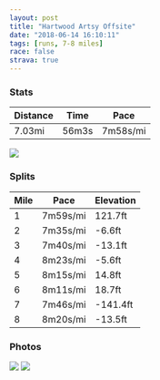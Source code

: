 ```yaml
---
layout: post
title: "Hartwood Artsy Offsite"
date: "2018-06-14 16:10:11"
tags: [runs, 7-8 miles]
race: false
strava: true
---
```


### Stats

| Distance | Time | Pace |
|----------|------|------|
|7.03mi|56m3s|7m58s/mi|

<img src='https://maps.googleapis.com/maps/api/staticmap?maptype=roadmap&path=enc:abi|FvnagMLuJjHaKx@qKhNuT}AwJgH}JwXaY}^mVwz@iVmGqMwRqWaNqBmDcDyTmHsKHmD|FhEyHnJVrZzLnMvBhPzR`K|Rpt@pRle@`[xVrVlJtLzAjIaObXs@tJkGjJRjF&key=AIzaSyC1MId7bFpkLXNAaYhBSTb8jLyiSqzbDtM&size=800x800&markers=color:yellow|label:S|41.50321,-74.7238&markers=color:green|label:F|41.50277,-74.72312000000002'>

### Splits

| Mile | Pace | Elevation |
|------|------|-----------|
|1|7m59s/mi|121.7ft|
|2|7m35s/mi|-6.6ft|
|3|7m40s/mi|-13.1ft|
|4|8m23s/mi|-5.6ft|
|5|8m15s/mi|14.8ft|
|6|8m11s/mi|18.7ft|
|7|7m46s/mi|-141.4ft|
|8|8m20s/mi|-13.5ft|

### Photos
<img src='https://dgtzuqphqg23d.cloudfront.net/OOS6RQKt58asXY5qM0UFC6XkPjcqtxnobHyQ-PFOFRs-576x768.jpg'>

<img src='https://dgtzuqphqg23d.cloudfront.net/jSdqkPhc-wW-GL49c-IKAwcwOppOy6Jzz93mo0KA8_4-576x768.jpg'>
